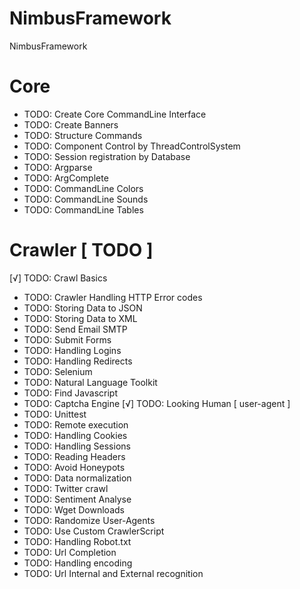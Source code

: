 # NimbusFramework

NimbusFramework

# Core

- TODO: Create Core CommandLine Interface
- TODO: Create Banners
- TODO: Structure Commands
- TODO: Component Control by ThreadControlSystem
- TODO: Session registration by Database
- TODO: Argparse
- TODO: ArgComplete
- TODO: CommandLine Colors
- TODO: CommandLine Sounds
- TODO: CommandLine Tables

# Crawler [ TODO ]

[√] TODO: Crawl Basics
- TODO: Crawler Handling HTTP Error codes
- TODO: Storing Data to JSON
- TODO: Storing Data to XML
- TODO: Send Email SMTP
- TODO: Submit Forms
- TODO: Handling Logins
- TODO: Handling Redirects
- TODO: Selenium
- TODO: Natural Language Toolkit
- TODO: Find Javascript
- TODO: Captcha Engine
[√] TODO: Looking Human [ user-agent ] 
- TODO: Unittest
- TODO: Remote execution
- TODO: Handling Cookies
- TODO: Handling Sessions
- TODO: Reading Headers
- TODO: Avoid Honeypots
- TODO: Data normalization
- TODO: Twitter crawl
- TODO: Sentiment Analyse
- TODO: Wget Downloads
- TODO: Randomize User-Agents
- TODO: Use Custom CrawlerScript
- TODO: Handling Robot.txt
- TODO: Url Completion
- TODO: Handling encoding
- TODO: Url Internal and External recognition